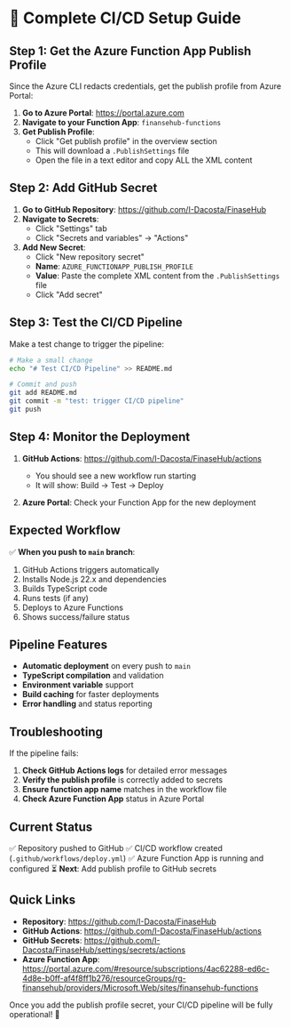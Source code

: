# 🚀 Complete CI/CD Setup Guide

## Step 1: Get the Azure Function App Publish Profile

Since the Azure CLI redacts credentials, get the publish profile from Azure Portal:

1. **Go to Azure Portal**: https://portal.azure.com
2. **Navigate to your Function App**: `finansehub-functions`
3. **Get Publish Profile**:
   - Click "Get publish profile" in the overview section
   - This will download a `.PublishSettings` file
   - Open the file in a text editor and copy ALL the XML content

## Step 2: Add GitHub Secret

1. **Go to GitHub Repository**: https://github.com/I-Dacosta/FinaseHub
2. **Navigate to Secrets**:
   - Click "Settings" tab
   - Click "Secrets and variables" → "Actions"
3. **Add New Secret**:
   - Click "New repository secret"
   - **Name**: `AZURE_FUNCTIONAPP_PUBLISH_PROFILE`
   - **Value**: Paste the complete XML content from the `.PublishSettings` file
   - Click "Add secret"

## Step 3: Test the CI/CD Pipeline

Make a test change to trigger the pipeline:

```bash
# Make a small change
echo "# Test CI/CD Pipeline" >> README.md

# Commit and push
git add README.md
git commit -m "test: trigger CI/CD pipeline"
git push
```

## Step 4: Monitor the Deployment

1. **GitHub Actions**: https://github.com/I-Dacosta/FinaseHub/actions
   - You should see a new workflow run starting
   - It will show: Build → Test → Deploy

2. **Azure Portal**: Check your Function App for the new deployment

## Expected Workflow

✅ **When you push to `main` branch**:
1. GitHub Actions triggers automatically
2. Installs Node.js 22.x and dependencies
3. Builds TypeScript code
4. Runs tests (if any)
5. Deploys to Azure Functions
6. Shows success/failure status

## Pipeline Features

- **Automatic deployment** on every push to `main`
- **TypeScript compilation** and validation
- **Environment variable** support
- **Build caching** for faster deployments
- **Error handling** and status reporting

## Troubleshooting

If the pipeline fails:

1. **Check GitHub Actions logs** for detailed error messages
2. **Verify the publish profile** is correctly added to secrets
3. **Ensure function app name** matches in the workflow file
4. **Check Azure Function App** status in Azure Portal

## Current Status

✅ Repository pushed to GitHub
✅ CI/CD workflow created (`.github/workflows/deploy.yml`)
✅ Azure Function App is running and configured
⏳ **Next**: Add publish profile to GitHub secrets

## Quick Links

- **Repository**: https://github.com/I-Dacosta/FinaseHub
- **GitHub Actions**: https://github.com/I-Dacosta/FinaseHub/actions
- **GitHub Secrets**: https://github.com/I-Dacosta/FinaseHub/settings/secrets/actions
- **Azure Function App**: https://portal.azure.com/#resource/subscriptions/4ac62288-ed6c-4d8e-b0ff-af4f8ff1b276/resourceGroups/rg-finansehub/providers/Microsoft.Web/sites/finansehub-functions

Once you add the publish profile secret, your CI/CD pipeline will be fully operational! 🎉
